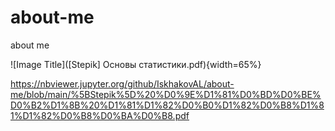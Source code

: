 # about-me
about me

![Image Title]([Stepik] Основы статистики.pdf){width=65%}

https://nbviewer.jupyter.org/github/IskhakovAL/about-me/blob/main/%5BStepik%5D%20%D0%9E%D1%81%D0%BD%D0%BE%D0%B2%D1%8B%20%D1%81%D1%82%D0%B0%D1%82%D0%B8%D1%81%D1%82%D0%B8%D0%BA%D0%B8.pdf
